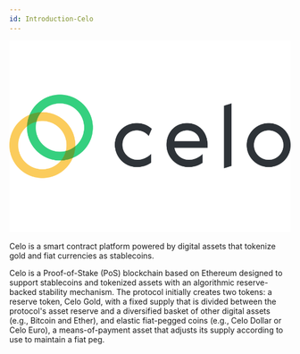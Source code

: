 ```yaml
---
id: Introduction-Celo
---
```

![Celo logo](logos/celo.png "=150x221")

Celo is a smart contract platform powered by digital assets that tokenize gold and fiat currencies as stablecoins.

Celo is a Proof-of-Stake (PoS) blockchain based on Ethereum designed to support stablecoins and tokenized assets with an algorithmic reserve-backed stability mechanism. The protocol initially creates two tokens: a reserve token, Celo Gold, with a fixed supply that is divided between the protocol's asset reserve and a diversified basket of other digital assets (e.g., Bitcoin and Ether), and elastic fiat-pegged coins (e.g., Celo Dollar or Celo Euro), a means-of-payment asset that adjusts its supply according to use to maintain a fiat peg. 
